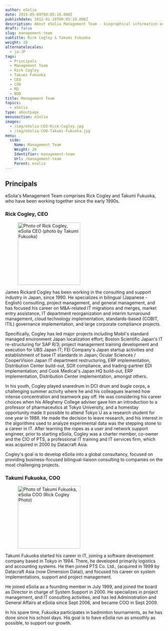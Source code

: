 ```yaml
---
author: eSolia
date: 2015-05-09T00:05:19.000Z
publishdate: 2012-01-10T00:05:19.000Z
description: About eSolia Management Team - biographical information on CEO Rick Cogley and COO Takumi Fukuoka.
draft: false
slug: management-team
subtitle: Rick Cogley & Takumi Fukuoka
weight: 20
alternatelocales:
  - ja-JP
tags:
  - Principals
  - Management Team
  - Rick Cogley
  - Takumi Fukuoka
  - CEO
  - COO
  - RD
  - BOD
title: Management Team
topics:
  - eSolia
type: aboutpage
menusection: eSolia
images:
  - /img/eSolia-CEO-Rick-Cogley.jpg
  - /img/eSolia-COO-Takumi-Fukuoka.jpg
menu:
  side:
    Name: Management Team
    Weight: 20
    Identifier: management-team
    Url: /management-team
    Parent: esolia
---
```


## Principals
eSolia's Management Team comprises Rick Cogley and Takumi Fukuoka, who have been working together since the early 1990s.

### Rick Cogley, CEO

<figure class="image-container">
<img class="materialboxed right responsive-img z-depth-1" width="200" data-caption="Rick Cogley, eSolia CEO" alt="Photo of Rick Cogley, eSolia CEO (photo by Takumi Fukuoka)" src="/img/eSolia-CEO-Rick-Cogley.jpg" >
</figure>

James Rickard Cogley has been working in the consulting and support industry in Japan, since 1990. He specializes in bilingual (Japanese - English) consulting, project management, and general management, and has focused his career on M&A-related IT migrations and merges, market entry assistance, IT department reorganization and interim turnaround management, cloud technology implementation, standards-based (COBIT, ITIL) governance implementation, and large corporate compliance projects.

Specifically, Cogley has led major projects including Mobil's standard managed environment Japan localization effort; Boston Scientific Japan's IT re-structuring for SAP R/3; project management training development and execution for UBS Japan IT; FEI Company's Japan startup activities and establishment of base IT standards in Japan; Ocular Sciences / CooperVision Japan IT department restructuring, ERP implementation, Distribution Center build-out, SOX compliance, and trading-partner EDI implementation; and Cook Medical's Japan HQ build-out, ERP implementation, Distribution Center implementation, amongst others.

In his youth, Cogley played snaredrum in DCI drum and bugle corps, a challenging summer activity where he and his colleagues learned how intense concentration and teamwork pay off. He was considering his career choices when his Allegheny College adviser gave him an introduction to a professor of pharmaceutics at Tokyo University, and a homestay opportunity made it possible to attend Tokyo U as a research student for one year in 1988. He made the decision to leave research, and his interest in the algorithms used to analyze experimental data was the stepping stone to a career in IT. After learning the ropes as a user and network support engineer, prior to starting eSolia, Cogley was a charter member, co-owner and the CIO of PTS, a professional IT training and IT services firm, which was acquired in 2000 by Datacraft Asia.

Cogley's goal is to develop eSolia into a global consultancy, focused on providing business-focused bilingual-liaison consulting to companies on the most challenging projects.

### Takumi Fukuoka, COO

<figure class="image-container">
<img class="materialboxed right responsive-img z-depth-1" width="200" data-caption="Takumi Fukuoka, eSolia COO (Rick Cogley Photo)" alt="Photo of Takumi Fukuoka, eSolia COO (Rick Cogley Photo)" src="/img/eSolia-COO-Takumi-Fukuoka.jpg" >
</figure>

Takumi Fukuoka started his career in IT, joining a software development company based in Tokyo in 1994. There, he developed primarily logistics and accounting systems. He then joined PTS Co. Ltd., (acquired in 1999 by Datacraft Asia (now Dimension Data)), and focused his career on system implementations, support and project management.

He joined eSolia as a founding member in July 1999, and joined the board as Director in charge of System Support in 2000. He specializes in project management, and IT consulting activities, and has led Administration and General Affairs at eSolia since Sept 2006, and became COO in Sept 2009.

In his spare time, Fukuoka participates in badminton tournaments, as he has done since his school days. His goal is to have eSolia run as smoothly as possible, to support our growth.
